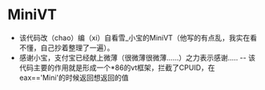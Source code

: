 # MiniVT
- 该代码改（chao）编（xi）自看雪_小宝的MiniVT（他写的有点乱，我实在看不懂，自己抄着整理了一遍）。
- 感谢小宝，支付宝已经献上微薄（很微薄很微薄......）之力表示感谢.....
-- 该代码主要的作用就是形成一个*86的vt框架，拦截了CPUID，在eax=='Mini'的时候返回想返回的值

